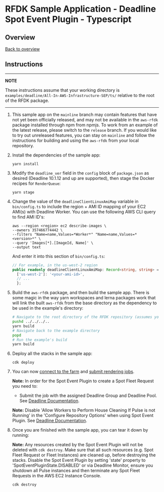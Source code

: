 # RFDK Sample Application - Deadline Spot Event Plugin - Typescript

## Overview
[Back to overview](../README.md)

## Instructions

---
**NOTE**

These instructions assume that your working directory is `examples/deadline/All-In-AWS-Infrastructure-SEP/ts/` relative to the root of the RFDK package.

---
1. This sample app on the `mainline` branch may contain features that have not yet been officially released, and may not be available in the `aws-rfdk` package installed through npm from npmjs. To work from an example of the latest release, please switch to the `release` branch. If you would like to try out unreleased features, you can stay on `mainline` and follow the instructions for building and using the `aws-rfdk` from your local repository.

2. Install the dependencies of the sample app:

    ```
    yarn install
    ```
3. Modify the `deadline_ver` field in the `config` block of `package.json` as desired (Deadline 10.1.12 and up are supported), then stage the Docker recipes for `RenderQueue`:

    ```
    yarn stage
    ```

4.  Change the value of the `deadlineClientLinuxAmiMap` variable in `bin/config.ts` to include the region + AMI ID mapping of your EC2 AMI(s) with Deadline Worker. You can use the following AWS CLI query to find AMI ID's:
    ```
    aws --region <region> ec2 describe-images \
    --owners 357466774442 \
    --filters "Name=name,Values=*Worker*" "Name=name,Values=*<version>*" \
    --query 'Images[*].[ImageId, Name]' \
    --output text
    ```

    And enter it into this section of `bin/config.ts`:
    ```ts
    // For example, in the us-west-2 region
    public readonly deadlineClientLinuxAmiMap: Record<string, string> = {
      ['us-west-2']: '<your-ami-id>',
      // ...
      };
    ```

5. Build the `aws-rfdk` package, and then build the sample app. There is some magic in the way yarn workspaces and lerna packages work that will link the built `aws-rfdk` from the base directory as the dependency to be used in the example's directory:

    ```bash
    # Navigate to the root directory of the RFDK repository (assumes you started in the example's directory)
    pushd ../../../..
    yarn build
    # Navigate back to the example directory
    popd
    # Run the example's build
    yarn build
    ```

6. Deploy all the stacks in the sample app:

    ```
    cdk deploy
    ```

7. You can now [connect to the farm](https://docs.aws.amazon.com/rfdk/latest/guide/connecting-to-render-farm.html) and [submit rendering jobs](https://docs.aws.amazon.com/rfdk/latest/guide/first-rfdk-app.html#_optional_submit_a_job_to_the_render_farm).

    **Note:** In order for the Spot Event Plugin to create a Spot Fleet Request you need to:
    * Submit the job with the assigned Deadline Group and Deadline Pool. See [Deadline Documentation](https://docs.thinkboxsoftware.com/products/deadline/10.2/1_User%20Manual/manual/job-submitting.html#submitting-jobs).

    **Note:** Disable 'Allow Workers to Perform House Cleaning If Pulse is not Running' in the 'Configure Repository Options' when using Spot Event Plugin. See [Deadline Documentation](https://docs.thinkboxsoftware.com/products/deadline/10.2/1_User%20Manual/manual/event-spot.html#prerequisites).

8. Once you are finished with the sample app, you can tear it down by running:

    **Note:** Any resources created by the Spot Event Plugin will not be deleted with `cdk destroy`. Make sure that all such resources (e.g. Spot Fleet Request or Fleet Instances) are cleaned up, before destroying the stacks. Disable the Spot Event Plugin by setting 'state' property to 'SpotEventPluginState.DISABLED' or via Deadline Monitor, ensure you shutdown all Pulse instances and then terminate any Spot Fleet Requests in the AWS EC2 Instance Console.

    ```
    cdk destroy
    ```
